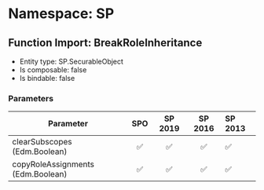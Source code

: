 # Namespace: SP

## Function Import: BreakRoleInheritance

- Entity type: SP.SecurableObject
- Is composable: false
- Is bindable: false

### Parameters

Parameter | SPO | SP 2019 | SP 2016 | SP 2013
----------|:---:|:-------:|:-------:|:-------
clearSubscopes (Edm.Boolean) | ✅ | ✅ | ✅ | ✅
copyRoleAssignments (Edm.Boolean) | ✅ | ✅ | ✅ | ✅